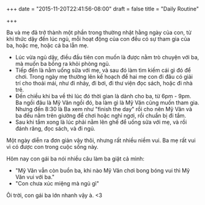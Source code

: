 +++
date = "2015-11-20T22:41:56-08:00"
draft = false
title = "Daily Routine"

+++

Ba và mẹ đã trở thành một phần trong thường nhật hằng ngày của con, từ khi thức
dậy đến lúc ngủ, mỗi hoạt động của con đều có sự tham gia của ba, hoặc mẹ, hoặc
cả ba lẫn mẹ.

- Lúc vừa ngủ dậy, điều đầu tiên con muốn là được nằm trò chuyện với ba, mà muốn
ba bồng ra khỏi phòng ngủ.
- Tiếp đến là nằm uống sữa với mẹ, và sau đó làm tìm kiếm cái gì đó để chơi.
Trong ngày mẹ thường lên kế hoạch để hai mẹ con đi đâu có giải trí cho thoải
mái, như đi nhảy, đi bơi, đi thư viện đọc sách, hoặc đi nhà trẻ.
- Đến chiều khi ba về thì lúc đó thời gian là dành cho ba, từ 6pm - 9pm. Ba ngồi
đâu là Mỹ Văn ngồi đó, ba làm gì là Mỹ Văn cũng muốn tham gia. Nhưng đến 8:30 là
Ba xem như "finish the day" rồi cho nên Mỹ Văn và ba đều nằm trên giường để chơi
hoặc nghỉ ngơi, rồi chuẩn bị đi tắm.
- Sau khi tắm xong là lúc phải nằm lên ghế để uống sửa với mẹ, và rồi đánh răng,
đọc sách, và đi ngủ.

Một ngày diễn ra đơn giản vậy thôi, nhưng rất nhiều niềm vui. Ba mẹ rất vui vì
có được con trong cuộc sống này.

Hôm nay con gái ba nói nhiều câu làm ba giật cả mình:

- "Mỹ Văn vẫn còn buồn ba, khi nào Mỹ Văn chơi bong bóng vui thì Mỹ Văn vui với
ba."
- "Con chưa xúc miệng mà ngủ gì"

Ôi trời, con gái ba lớn nhanh vậy à. <3



